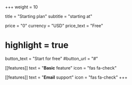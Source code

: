 +++
weight = 10

title = "Starting plan"
subtitle = "starting at"

price = "0"
currency = "USD"
price_text = "Free"
# highlight = true

button_text = "Start for free"
#button_url = "#"

[[features]]
  text = "**Basic** feature"
  icon = "fas fa-check"

[[features]]
  text = "**Email** support"
  icon = "fas fa-check"
+++
